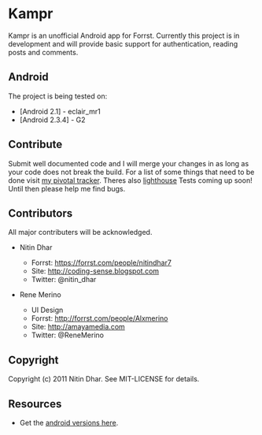 Kampr
=====
Kampr is an unofficial Android app for Forrst. Currently this project is in development and will provide basic support for authentication, reading posts and comments.

Android
-------
The project is being tested on:

* [Android 2.1] - eclair_mr1
* [Android 2.3.4] - G2

Contribute
------------
Submit well documented code and I will merge your changes in
as long as your code does not break the build. For a list of some things that need
to be done visit [my pivotal tracker](https://www.pivotaltracker.com/projects/413087).
Theres also [lighthouse](http://kampr.lighthouseapp.com/projects/87297/home)
Tests coming up soon! Until then please help me find bugs.
 
Contributors
------------
All major contributers will be acknowledged.

- Nitin Dhar

  - Forrst: https://forrst.com/people/nitindhar7
  - Site: http://coding-sense.blogspot.com
  - Twitter: @nitin_dhar

- Rene Merino

  - UI Design
  - Forrst: http://forrst.com/people/Alxmerino
  - Site: http://amayamedia.com
  - Twitter: @ReneMerino

Copyright
---------
Copyright (c) 2011 Nitin Dhar. See MIT-LICENSE for details.

Resources
---------

- Get the [android versions here](http://developer.android.com/guide/appendix/api-levels.html).
